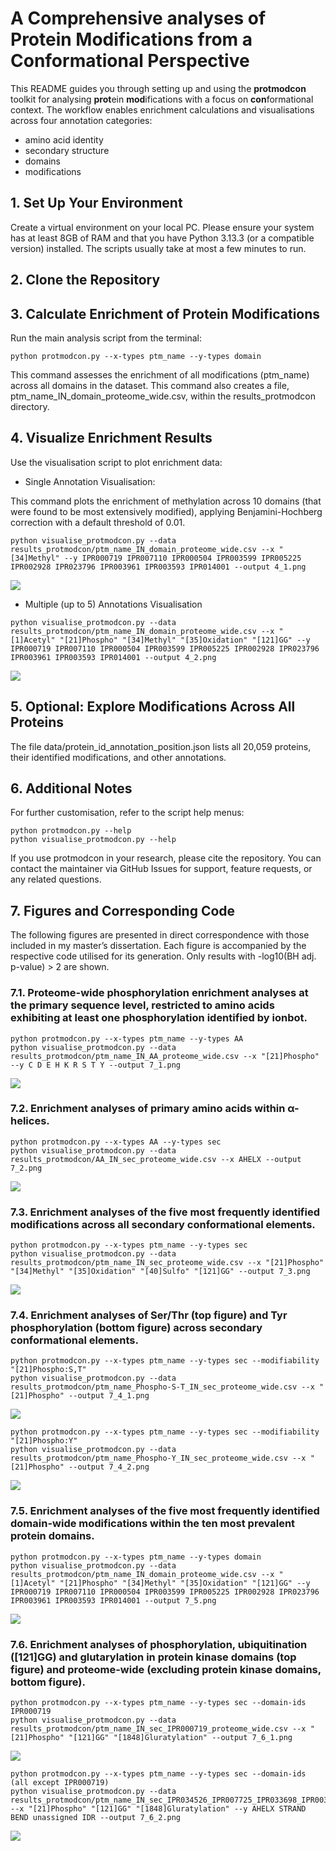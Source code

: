 # A Comprehensive analyses of Protein Modifications from a Conformational Perspective
This README guides you through setting up and using the **protmodcon** toolkit for analysing **prot**ein **mod**ifications with a focus on **con**formational context. The workflow enables enrichment calculations and visualisations across four annotation categories:
* amino acid identity
* secondary structure
* domains
* modifications

## 1. Set Up Your Environment
Create a virtual environment on your local PC. Please ensure your system has at least 8GB of RAM and that you have Python 3.13.3 (or a compatible version) installed. The scripts usually take at most a few minutes to run.
## 2. Clone the Repository
## 3. Calculate Enrichment of Protein Modifications
Run the main analysis script from the terminal:
```
python protmodcon.py --x-types ptm_name --y-types domain
```
This command assesses the enrichment of all modifications (ptm_name) across all domains in the dataset.
This command also creates a file, ptm_name_IN_domain_proteome_wide.csv, within the results_protmodcon directory.
## 4. Visualize Enrichment Results
Use the visualisation script to plot enrichment data:
* Single Annotation Visualisation:

This command plots the enrichment of methylation across 10 domains (that were found to be most extensively modified), applying Benjamini-Hochberg correction with a default threshold of 0.01.
```
python visualise_protmodcon.py --data results_protmodcon/ptm_name_IN_domain_proteome_wide.csv --x "[34]Methyl" --y IPR000719 IPR007110 IPR000504 IPR003599 IPR005225 IPR002928 IPR023796 IPR003961 IPR003593 IPR014001 --output 4_1.png
```
![](figures_protmodcon/4_1.png)
* Multiple (up to 5) Annotations Visualisation
```
python visualise_protmodcon.py --data results_protmodcon/ptm_name_IN_domain_proteome_wide.csv --x "[1]Acetyl" "[21]Phospho" "[34]Methyl" "[35]Oxidation" "[121]GG" --y IPR000719 IPR007110 IPR000504 IPR003599 IPR005225 IPR002928 IPR023796 IPR003961 IPR003593 IPR014001 --output 4_2.png
```
![](figures_protmodcon/4_2.png)
## 5. Optional: Explore Modifications Across All Proteins
The file data/protein_id_annotation_position.json lists all 20,059 proteins, their identified modifications, and other annotations.
## 6. Additional Notes
For further customisation, refer to the script help menus:
```
python protmodcon.py --help
python visualise_protmodcon.py --help
```
If you use protmodcon in your research, please cite the repository. You can contact the maintainer via GitHub Issues for support, feature requests, or any related questions.
## 7. Figures and Corresponding Code
The following figures are presented in direct correspondence with those included in my master’s dissertation. Each figure is accompanied by the respective code utilised for its generation. Only results with -log10(BH adj. p-value) > 2 are shown.

### 7.1. Proteome-wide phosphorylation enrichment analyses at the primary sequence level, restricted to amino acids exhibiting at least one phosphorylation identified by ionbot.
```
python protmodcon.py --x-types ptm_name --y-types AA
python visualise_protmodcon.py --data results_protmodcon/ptm_name_IN_AA_proteome_wide.csv --x "[21]Phospho" --y C D E H K R S T Y --output 7_1.png
```
![](figures_protmodcon/7_1.png)

### 7.2. Enrichment analyses of primary amino acids within α-helices. 
```
python protmodcon.py --x-types AA --y-types sec
python visualise_protmodcon.py --data results_protmodcon/AA_IN_sec_proteome_wide.csv --x AHELX --output 7_2.png
```
![](figures_protmodcon/7_2.png)

### 7.3. Enrichment analyses of the five most frequently identified modifications across all secondary conformational elements.
```
python protmodcon.py --x-types ptm_name --y-types sec
python visualise_protmodcon.py --data results_protmodcon/ptm_name_IN_sec_proteome_wide.csv --x "[21]Phospho" "[34]Methyl" "[35]Oxidation" "[40]Sulfo" "[121]GG" --output 7_3.png
```
![](figures_protmodcon/7_3.png)

### 7.4. Enrichment analyses of Ser/Thr (top figure) and Tyr phosphorylation (bottom figure) across secondary conformational elements. 
```
python protmodcon.py --x-types ptm_name --y-types sec --modifiability "[21]Phospho:S,T"
python visualise_protmodcon.py --data results_protmodcon/ptm_name_Phospho-S-T_IN_sec_proteome_wide.csv --x "[21]Phospho" --output 7_4_1.png 
```
![](figures_protmodcon/7_4_1.png)
```
python protmodcon.py --x-types ptm_name --y-types sec --modifiability "[21]Phospho:Y"
python visualise_protmodcon.py --data results_protmodcon/ptm_name_Phospho-Y_IN_sec_proteome_wide.csv --x "[21]Phospho" --output 7_4_2.png
```
![](figures_protmodcon/7_4_2.png)

### 7.5. Enrichment analyses of the five most frequently identified domain-wide modifications within the ten most prevalent protein domains.
```
python protmodcon.py --x-types ptm_name --y-types domain
python visualise_protmodcon.py --data results_protmodcon/ptm_name_IN_domain_proteome_wide.csv --x "[1]Acetyl" "[21]Phospho" "[34]Methyl" "[35]Oxidation" "[121]GG" --y IPR000719 IPR007110 IPR000504 IPR003599 IPR005225 IPR002928 IPR023796 IPR003961 IPR003593 IPR014001 --output 7_5.png
```
![](figures_protmodcon/7_5.png)

### 7.6. Enrichment analyses of phosphorylation, ubiquitination ([121]GG) and glutarylation in protein kinase domains (top figure) and proteome-wide (excluding protein kinase domains, bottom figure).
```
python protmodcon.py --x-types ptm_name --y-types sec --domain-ids IPR000719
python visualise_protmodcon.py --data results_protmodcon/ptm_name_IN_sec_IPR000719_proteome_wide.csv --x "[21]Phospho" "[121]GG" "[1848]Gluratylation" --output 7_6_1.png
```
![](figures_protmodcon/7_6_1.png)
```
python protmodcon.py --x-types ptm_name --y-types sec --domain-ids (all except IPR000719)
python visualise_protmodcon.py --data results_protmodcon/ptm_name_IN_sec_IPR034526_IPR007725_IPR033698_IPR003692_IPR037716_and_more.csv  --x "[21]Phospho" "[121]GG" "[1848]Gluratylation" --y AHELX STRAND BEND unassigned IDR --output 7_6_2.png
```
![](figures_protmodcon/7_6_2.png)